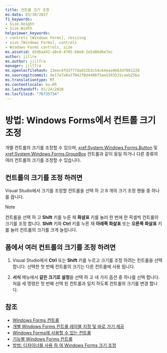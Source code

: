 ```yaml
---
title: 컨트롤 크기 조정
ms.date: 03/30/2017
f1_keywords:
- Size.Height
- Size.Width
helpviewer_keywords:
- controls [Windows Forms], resizing
- size [Windows Forms], controls
- Windows Forms controls, size
ms.assetid: d2dba441-a8c0-4705-b8e8-2e5d86d6e7ec
author: jillre
ms.author: jillfra
manager: jillfra
ms.openlocfilehash: 13eec4fd3777da832b3c54c64eaa9663df881228
ms.sourcegitcommit: de17a7a0a37042f0d4406f5ae5393531caeb25ba
ms.translationtype: MT
ms.contentlocale: ko-KR
ms.lasthandoff: 01/24/2020
ms.locfileid: "76735734"
---
```

# <a name="how-to-resize-controls-on-windows-forms"></a>방법: Windows Forms에서 컨트롤 크기 조정

개별 컨트롤의 크기를 조정할 수 있으며, <xref:System.Windows.Forms.Button> 및 <xref:System.Windows.Forms.GroupBox> 컨트롤과 같이 동일 하거나 다른 종류의 여러 컨트롤의 크기를 조정할 수 있습니다.

## <a name="to-resize-a-control"></a>컨트롤의 크기를 조정 하려면

Visual Studio에서 크기를 조정할 컨트롤을 선택 하 고 8 개의 크기 조정 핸들 중 하나를 끕니다.

> [!NOTE]
> 컨트롤을 선택 하 고 **Shift** 키를 누른 채 **화살표** 키를 눌러 한 번에 한 픽셀씩 컨트롤의 크기를 조정 합니다. **Shift** 키와 **Ctrl** 키를 누른 채 **아래쪽 화살표** 또는 **오른쪽 화살표** 키를 눌러 컨트롤의 크기를 크게 늘립니다.

## <a name="to-resize-multiple-controls-on-a-form"></a>폼에서 여러 컨트롤의 크기를 조정 하려면

1. Visual Studio에서 **Ctrl** 또는 **Shift** 키를 누르고 크기를 조정 하려는 컨트롤을 선택 합니다. 선택한 첫 번째 컨트롤의 크기는 다른 컨트롤에 사용 됩니다.

2. **서식** 메뉴에서 **같은 크기로 설정**을 선택 하 고 네 가지 옵션 중 하나를 선택 합니다. 처음 세 명령은 첫 번째 선택 된 컨트롤과 일치 하도록 컨트롤의 크기를 변경 합니다.

## <a name="see-also"></a>참조

- [Windows Forms 컨트롤](index.md)
- [개별 Windows Forms 컨트롤 레이블 지정 및 바로 가기 제공](labeling-individual-windows-forms-controls-and-providing-shortcuts-to-them.md)
- [Windows Forms에 사용할 수 있는 컨트롤](controls-to-use-on-windows-forms.md)
- [기능별 Windows Forms 컨트롤](windows-forms-controls-by-function.md)
- [방법: 디자이너를 사용 하 여 Windows Forms 크기 조정](https://docs.microsoft.com/previous-versions/visualstudio/visual-studio-2010/37k2zkwx(v=vs.100))
